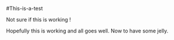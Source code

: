 #This-is-a-test

Not sure if this is working !

Hopefully this is working and all goes well.
Now to have some jelly.
